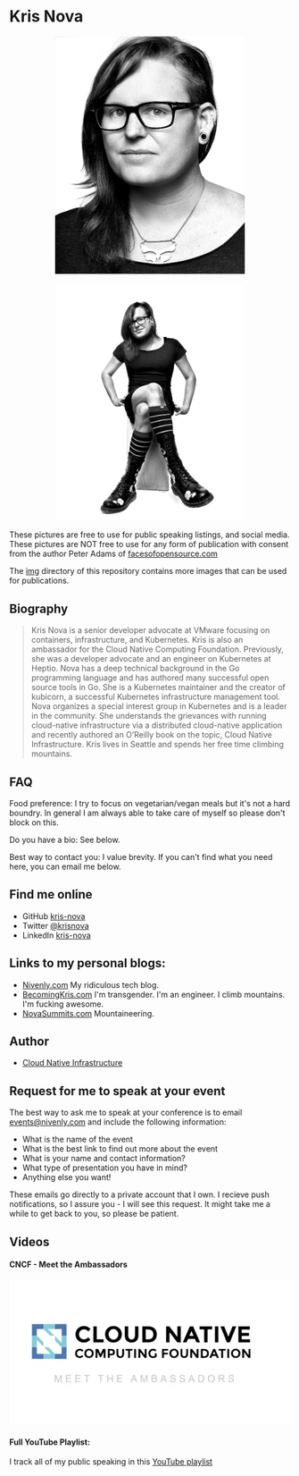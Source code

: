 # Kris Nova


<p align="center"><img src="/img/nova-headshot.jpg" width="340"></p>
<p align="center"><img src="/img/nova-boots.jpg" width="340"></p>

These pictures are free to use for public speaking listings, and social media.
These pictures are NOT free to use for any form of publication with consent from the author Peter Adams of [facesofopensource.com](http://facesofopensource.com/kris-nova/)

The [img](https://github.com/kris-nova/me/tree/master/img) directory of this repository contains more images that can be used for publications.

## Biography 

> Kris Nova is a senior developer advocate at VMware focusing on containers, infrastructure, and Kubernetes. Kris is also an ambassador for the Cloud Native Computing Foundation. Previously, she was a developer advocate and an engineer on Kubernetes at Heptio. Nova has a deep technical background in the Go programming language and has authored many successful open source tools in Go. She is a Kubernetes maintainer and the creator of kubicorn, a successful Kubernetes infrastructure management tool. Nova organizes a special interest group in Kubernetes and is a leader in the community. She understands the grievances with running cloud-native infrastructure via a distributed cloud-native application and recently authored an O’Reilly book on the topic, Cloud Native Infrastructure. Kris lives in Seattle and spends her free time climbing mountains.

## FAQ

Food preference: I try to focus on vegetarian/vegan meals but it's not a hard boundry. In general I am always able to take care of myself so please don't block on this.

Do you have a bio: See below. 

Best way to contact you: I value brevity. If you can't find what you need here, you can email me below.



## Find me online

 - GitHub [kris-nova](https://github.com/kris-nova) 
 - Twitter [@krisnova](https://twitter.com/krisnova) 
 - LinkedIn [kris-nova](https://linkedin.com/in/kris-nova) 
 

## Links to my personal blogs:

 - [Nivenly.com](https://nivenly.com) My ridiculous tech blog.
 - [BecomingKris.com](https://becomingkris.com) I'm transgender. I'm an engineer. I climb mountains. I'm fucking awesome.
 - [NovaSummits.com](https://novasummits.com) Mountaineering.
 
## Author

 - [Cloud Native Infrastructure](http://cnibook.info)

## Request for me to speak at your event

The best way to ask me to speak at your conference is to email events@nivenly.com and include the following information:

 - What is the name of the event
 - What is the best link to find out more about the event
 - What is your name and contact information?
 - What type of presentation you have in mind?
 - Anything else you want!
 
 These emails go directly to a private account that I own. I recieve push notifications, so I assure you - I will see this request. It might take me a while to get back to you, so please be patient. 
 
 


## Videos

#### CNCF - Meet the Ambassadors 

[![IMAGE ALT TEXT HERE](/img/cncf-a.png)](https://www.youtube.com/watch?v=wCTFl4JRoYE)

#### Full YouTube Playlist:

I track all of my public speaking in this [YouTube playlist](https://www.youtube.com/watch?v=k_g1xut9OAY&index=2&t=0s&list=PLovUsT7BXaJwJ0MwRyHar6gNoySQqF3kD)
